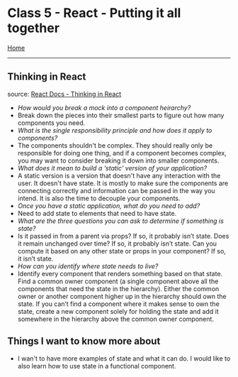 # Class 5 - React - Putting it all together

[Home](https://justinhamerly.github.io/reading-notes/)

---

## Thinking in React

source: [React Docs - Thinking in React](https://reactjs.org/docs/thinking-in-react.html)

- *How would you break a mock into a component heirarchy?*
- Break down the pieces into their smallest parts to figure out how many components you need.
- *What is the single responsibility principle and how does it apply to components?*
- The components shouldn't be complex.  They should really only be responsible for doing one thing, and if a component becomes complex, you may want to consider breaking it down into smaller components.
- *What does it mean to build a ‘static’ version of your application?*
- A static version is a version that doesn't have any interaction with the user.  It doesn't have state.  It is mostly to make sure the components are connecting correctly and information can be passed in the way you intend.  It is also the time to decouple your components.
- *Once you have a static application, what do you need to add?*
- Need to add state to elements that need to have state.
- *What are the three questions you can ask to determine if something is state?*
- Is it passed in from a parent via props? If so, it probably isn’t state.
  Does it remain unchanged over time? If so, it probably isn’t state.
  Can you compute it based on any other state or props in your component? If so, it isn’t state.
- *How can you identify where state needs to live?*
- Identify every component that renders something based on that state.
Find a common owner component (a single component above all the components that need the state in the hierarchy).
Either the common owner or another component higher up in the hierarchy should own the state.
If you can’t find a component where it makes sense to own the state, create a new component solely for holding the state and add it somewhere in the hierarchy above the common owner component.

## Things I want to know more about
- I wan't to have more examples of state and what it can do.  I would like to also learn how to use state in a functional component.